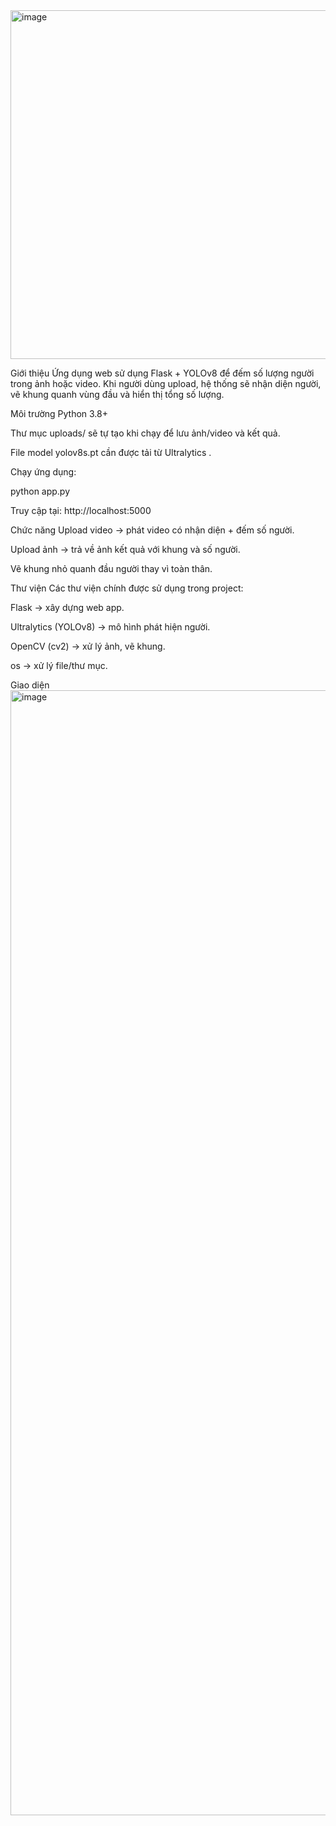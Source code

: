 <img width="1616" height="558" alt="image" src="https://github.com/user-attachments/assets/28ba923c-e05d-4f5e-8579-2f320e6a45af" />

Giới thiệu
Ứng dụng web sử dụng Flask + YOLOv8 để đếm số lượng người trong ảnh hoặc video. Khi người dùng upload, hệ thống sẽ nhận diện người, vẽ khung quanh vùng đầu và hiển thị tổng số lượng.

Môi trường
Python 3.8+

Thư mục uploads/ sẽ tự tạo khi chạy để lưu ảnh/video và kết quả.

File model yolov8s.pt cần được tải từ Ultralytics .

Chạy ứng dụng:

python app.py

Truy cập tại: http://localhost:5000

Chức năng
Upload video → phát video có nhận diện + đếm số người.

Upload ảnh → trả về ảnh kết quả với khung và số người.

Vẽ khung nhỏ quanh đầu người thay vì toàn thân.

Thư viện
Các thư viện chính được sử dụng trong project:

Flask → xây dựng web app.

Ultralytics (YOLOv8) → mô hình phát hiện người.

OpenCV (cv2) → xử lý ảnh, vẽ khung.

os → xử lý file/thư mục.

Giao diện <img width="2880" height="1800" alt="image" src="https://github.com/user-attachments/assets/09fa9b42-fbbd-4286-b453-52f5324b8f83" />
